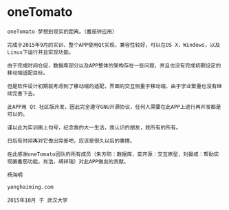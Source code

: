 # oneTomato
    
    oneTomato-梦想到现实的距离。（番茄钟应用）
    
    完成于2015年9月的实训，整个APP使用Qt实现，兼容性较好，可以在OS X，Windows，以及Linux下运行并且实现功能。
    
    由于完成时间仓促，数据库部分以及APP整体的架构存在一些问题，并且也没有完成初期设定的移动端适配目标。
    
    但是软件设计初期就考虑到了移动端的适配，界面的交互侧重于移动端，由于学业繁重也没有继续完善下去。
    
    此APP用 Qt 社区版开发，因此完全遵守GNU开源协议，任何人需要在此APP上进行再开发都是可以的。
    
    谨以此为实训画上句号，纪念我的大一生活，我认识的朋友，我所有的所有。
    
    日后有时间再对它做出完善吧，应该是很久以后的事情。
    
    在此感谢oneTomato团队的所有成员（朱方阳：数据库，栾开源：交互原型，刘晏成：帮助实现画番茄功能，肖浩，胡祥瑞）对此APP做出的贡献。
    
    杨海明 
    
    yanghaiming.com
    
    2015年10月 于 武汉大学
